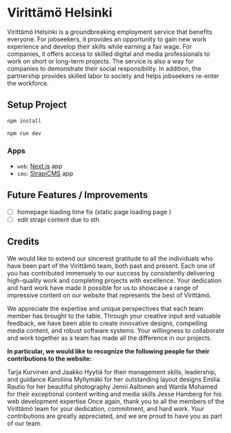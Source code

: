 # Virittämö Helsinki

Virittämö Helsinki is a groundbreaking employment service that benefits everyone. For jobseekers, it provides an opportunity to gain new work experience and develop their skills while earning a fair wage. For companies, it offers access to skilled digital and media professionals to work on short or long-term projects. The service is also a way for companies to demonstrate their social responsibility. In addition, the partnership provides skilled labor to society and helps jobseekers re-enter the workforce.

## Setup Project

```sh
npm install
```

```sh
npm run dev
```

### Apps

- `web`: [Next.js](https://nextjs.org/) app
- `cms`: [StrapiCMS](https://strapi.io/) app

## Future Features / Improvements

- [ ] homepage loading time fix (static page loading page )
- [ ] edit strapi content due to sth

## Credits

We would like to extend our sincerest gratitude to all the individuals who have been part of the Virittämö team, both past and present. Each one of you has contributed immensely to our success by consistently delivering high-quality work and completing projects with excellence. Your dedication and hard work have made it possible for us to showcase a range of impressive content on our website that represents the best of Virittämö.

We appreciate the expertise and unique perspectives that each team member has brought to the table. Through your creative input and valuable feedback, we have been able to create innovative designs, compelling media content, and robust software systems. Your willingness to collaborate and work together as a team has made all the difference in our projects.

**In particular, we would like to recognize the following people for their contributions to the website:**

Tarja Kurvinen and Jaakko Hyytiä for their management skills, leadership, and guidance
Karoliina Myllymäki for her outstanding layout designs
Emilia Rautio for her beautiful photography
Jenni Aaltonen and Warda Mohamed for their exceptional content writing and media skills
Jesse Hamberg for his web development expertise
Once again, thank you to all the members of the Virittämö team for your dedication, commitment, and hard work. Your contributions are greatly appreciated, and we are proud to have you as part of our team.
